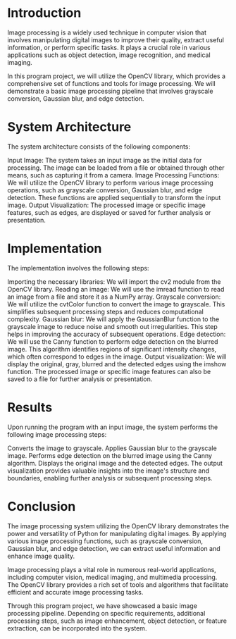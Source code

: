 # Introduction

Image processing is a widely used technique in computer vision that involves manipulating digital images to improve their quality, extract useful information, or perform specific tasks. It plays a crucial role in various applications such as object detection, image recognition, and medical imaging.

In this program project, we will utilize the OpenCV library, which provides a comprehensive set of functions and tools for image processing. We will demonstrate a basic image processing pipeline that involves grayscale conversion, Gaussian blur, and edge detection.

# System Architecture

The system architecture consists of the following components:

Input Image: The system takes an input image as the initial data for processing. The image can be loaded from a file or obtained through other means, such as capturing it from a camera.
Image Processing Functions: We will utilize the OpenCV library to perform various image processing operations, such as grayscale conversion, Gaussian blur, and edge detection. These functions are applied sequentially to transform the input image.
Output Visualization: The processed image or specific image features, such as edges, are displayed or saved for further analysis or presentation.

# Implementation

The implementation involves the following steps:

Importing the necessary libraries: We will import the cv2 module from the OpenCV library.
Reading an image: We will use the imread function to read an image from a file and store it as a NumPy array.
Grayscale conversion: We will utilize the cvtColor function to convert the image to grayscale. This simplifies subsequent processing steps and reduces computational complexity.
Gaussian blur: We will apply the GaussianBlur function to the grayscale image to reduce noise and smooth out irregularities. This step helps in improving the accuracy of subsequent operations.
Edge detection: We will use the Canny function to perform edge detection on the blurred image. This algorithm identifies regions of significant intensity changes, which often correspond to edges in the image.
Output visualization: We will display the original, gray, blurred and the detected edges using the imshow function. The processed image or specific image features can also be saved to a file for further analysis or presentation.

# Results

Upon running the program with an input image, the system performs the following image processing steps:

Converts the image to grayscale.
Applies Gaussian blur to the grayscale image.
Performs edge detection on the blurred image using the Canny algorithm.
Displays the original image and the detected edges.
The output visualization provides valuable insights into the image's structure and boundaries, enabling further analysis or subsequent processing steps.

# Conclusion

The image processing system utilizing the OpenCV library demonstrates the power and versatility of Python for manipulating digital images. By applying various image processing functions, such as grayscale conversion, Gaussian blur, and edge detection, we can extract useful information and enhance image quality.

Image processing plays a vital role in numerous real-world applications, including computer vision, medical imaging, and multimedia processing. The OpenCV library provides a rich set of tools and algorithms that facilitate efficient and accurate image processing tasks.

Through this program project, we have showcased a basic image processing pipeline. Depending on specific requirements, additional processing steps, such as image enhancement, object detection, or feature extraction, can be incorporated into the system.

